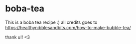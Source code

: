 # boba-tea
This is a boba tea recipe :)
all credits goes to https://healthynibblesandbits.com/how-to-make-bubble-tea/

thank u!! <3
